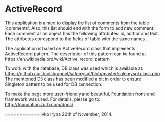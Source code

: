 ActiveRecord
============
This application is aimed to display the list of comments from the table 'comments'. Also, this list should end with the form to add new comment. 
Each comment as an object has the following attributes: id, author and text. The attributes correspond to the fields of table with the same names. 

The application is based on ActiveRecord class that implements ActiveRecord pattern. 
The description of this pattern can be found at https://en.wikipedia.org/wiki/Active_record_pattern

To work with the database, DB class was used which is available at:
https://github.com/colshrapnel/safemysql/blob/master/safemysql.class.php
The mentioned DB class has been modified a bit in order to ensure Singleton pattern to be used for DB connection. 

To make the page more user-friendly and beautiful, Foundation front-end framework was used. For details, please go to: 
http://foundation.zurb.com/docs/

============
Ivko Iryna
20th of November, 2014.
